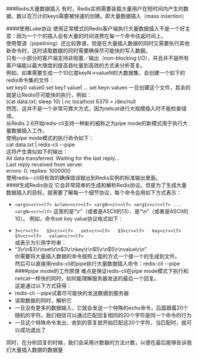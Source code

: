 ###Redis大量数据插入
有时，Redis实例需要装载大量用户在短时间内产生的数据，数以百万计的keys需要被快速的创建。即大量数据插入（mass insertion）

####使用Luke协议
使用正常模式的Redis客户端执行大量数据插入不是一个好主意：因为一个个的插入会有大量的时间浪费在每一个命令往返时间上。  
使用管道（pipelining）还比较靠谱，但是在大量插入数据的同时又需要执行其他新命令时，这时读取数据的同时需要确保尽可能快的写入数据。  
只有一小部分的客户端支持非阻塞／输出（non-blocking I/O），并且并不是所有客户端能以最大限度的提高吞吐量到高效的方式来分析答复。  
例如，如果需要生成一个10亿度keyN->valueN的大数据集，会创建一个如下的redis命令集的文件：  
set key0 value0
set key1 value1
...
set keyn valuen
一旦创建这个文件，其余的就是让Redis尽可能快的执行，例如：  
(cat data.txt; sleep 10) | nc localhost 6379 > /dev/null  
然而，这并不是一个非常可靠大方式，因为netcat进行大规模插入时不能检查错误。  
从Redis 2.6开始redis-cli支持一种新的被称之为pipe mode的新模式用于执行大量数据插入工作。  
使用pipe mode模式的执行命令如下：  
cat data.txt | redis-cli --pipe  
这将产生类似如下的输出：  
All data transferred. Waiting for the last reply...  
Last reply received from server.  
errors: 0, replies: 1000000  
使用redis－cli将有效的确保错误输出到Redis实例的标准输出里面。  
####生成Redis协议
它会非常简单的生成和解析Redis协议。但是为了生成大量数据插入的目标，就需要了解每一个细节协议，每个命令会用如下方式表示：  
* `<args><cr><lf>
&<len><cr><lf>
<arg0><cr><lf>
<arg1><cr><lf>
...
<argN><cr><lf>`
这里的<cr>是“\r”（或者是ASCII的13）、<lf>是“\n”（或者是ASCII的10）。
例如，命令set key value协议格式如下：
+ `3<cr><lf>  
$3<cr><lf>  
set<cr><lf>  
$3<cr><lf>  
key<cr><lf>  
$5<cr><lf>  
value<cr><lf>`  
或表示为引用字符串：  
+ “3\r\n$3\r\nset\r\n$3\r\nkey\r\n$5\r\n$5\r\nvalue\r\n”    
你需要将大量插入数据的命令按照上面的方式一个接一个的生成到文件。  
然后可以直接用redis-cli的pipe执行大量数据插入命令：redis-cli --pipe
####pipe mode的工作原理
难点是保证redis-cli在pipe mode模式下执行和netcat一样快的同时，如何能理解服务器发送的最后一个回复。  
这是通过以下方式获得：
+ redis-cli --pipe试着尽可能快的发送数据到服务器  
+ 读取数据的同时，解析它  
+ 一旦没有更多的数据输入，它就会发送一个特殊的echo命令，后面跟着20个随机的字符。我们相信可以通过匹配回复相同的20个字符是同一个命令的行为  
+ 一旦这个特殊命令发出，收到的答复就开始匹配这20个字符，当匹配时，就可以成功退出了  

同时，在分析回复的时候，我们会采用计数器的方法计数，以便在最后能够告诉我们大量插入数据的数据量  

























